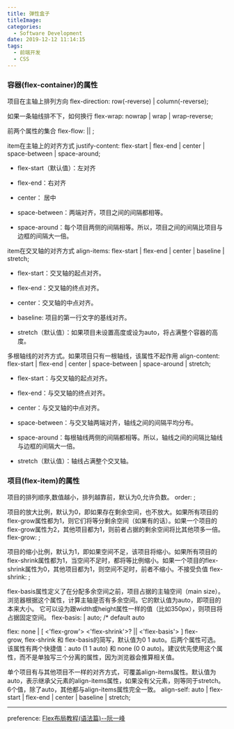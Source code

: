 ```yaml
---
title: 弹性盒子
titleImage:
categories:
  - Software Development
date: 2019-12-12 11:14:15
tags:
  - 前端开发
  - CSS
---
```

### 容器(flex-container)的属性

项目在主轴上排列方向
flex-direction: row(-reverse) | column(-reverse);

如果一条轴线排不下，如何换行
flex-wrap: nowrap | wrap | wrap-reverse;

前两个属性的集合
flex-flow: <flex-direction> || <flex-wrap>;

item在主轴上的对齐方式
justify-content: flex-start | flex-end | center | space-between | space-around;

* flex-start（默认值）：左对齐

* flex-end：右对齐

* center： 居中

* space-between：两端对齐，项目之间的间隔都相等。

* space-around：每个项目两侧的间隔相等。所以，项目之间的间隔比项目与边框的间隔大一倍。

item在交叉轴的对齐方式
align-items: flex-start | flex-end | center | baseline | stretch;

* flex-start：交叉轴的起点对齐。

* flex-end：交叉轴的终点对齐。

* center：交叉轴的中点对齐。

* baseline: 项目的第一行文字的基线对齐。

* stretch（默认值）：如果项目未设置高度或设为auto，将占满整个容器的高度。

多根轴线的对齐方式。如果项目只有一根轴线，该属性不起作用
align-content: flex-start | flex-end | center | space-between | space-around | stretch;

* flex-start：与交叉轴的起点对齐。

* flex-end：与交叉轴的终点对齐。

* center：与交叉轴的中点对齐。

* space-between：与交叉轴两端对齐，轴线之间的间隔平均分布。

* space-around：每根轴线两侧的间隔都相等。所以，轴线之间的间隔比轴线与边框的间隔大一倍。

* stretch（默认值）：轴线占满整个交叉轴。


### 项目(flex-item)的属性

项目的排列顺序,数值越小，排列越靠前，默认为0,允许负数。
order: <integer>;


项目的放大比例，默认为0，即如果存在剩余空间，也不放大。如果所有项目的flex-grow属性都为1，则它们将等分剩余空间（如果有的话）。如果一个项目的flex-grow属性为2，其他项目都为1，则前者占据的剩余空间将比其他项多一倍。
flex-grow: <number>;


项目的缩小比例，默认为1，即如果空间不足，该项目将缩小。如果所有项目的flex-shrink属性都为1，当空间不足时，都将等比例缩小。如果一个项目的flex-shrink属性为0，其他项目都为1，则空间不足时，前者不缩小。不接受负值
flex-shrink: <number>;


flex-basis属性定义了在分配多余空间之前，项目占据的主轴空间（main size）。浏览器根据这个属性，计算主轴是否有多余空间。它的默认值为auto，即项目的本来大小。
它可以设为跟width或height属性一样的值（比如350px），则项目将占据固定空间。
flex-basis: <length> | auto; /* default auto

flex: none | [ <'flex-grow'> <'flex-shrink'>? || <'flex-basis'> ]
flex-grow, flex-shrink 和 flex-basis的简写，默认值为0 1 auto。后两个属性可选。
该属性有两个快捷值：auto (1 1 auto) 和 none (0 0 auto)。建议优先使用这个属性，而不是单独写三个分离的属性，因为浏览器会推算相关值。



单个项目有与其他项目不一样的对齐方式，可覆盖align-items属性。默认值为auto，表示继承父元素的align-items属性，如果没有父元素，则等同于stretch。
6个值，除了auto，其他都与align-items属性完全一致。
align-self: auto | flex-start | flex-end | center | baseline | stretch;

* * *
preference: [Flex布局教程\(语法篇\)--阮一峰](http://www.ruanyifeng.com/blog/2015/07/flex-grammar.html)


